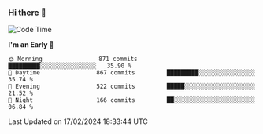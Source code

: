 ### Hi there 👋
<!--START_SECTION:waka-->
![Code Time](http://img.shields.io/badge/Code%20Time-443%20hrs%2041%20mins-blue)

**I'm an Early 🐤** 

```text
🌞 Morning                871 commits         █████████░░░░░░░░░░░░░░░░   35.90 % 
🌆 Daytime                867 commits         █████████░░░░░░░░░░░░░░░░   35.74 % 
🌃 Evening                522 commits         █████░░░░░░░░░░░░░░░░░░░░   21.52 % 
🌙 Night                  166 commits         ██░░░░░░░░░░░░░░░░░░░░░░░   06.84 % 
```



 Last Updated on 17/02/2024 18:33:44 UTC
<!--END_SECTION:waka-->

<!--
**BrianCurliss/BrianCurliss** is a ✨ _special_ ✨ repository because its `README.md` (this file) appears on your GitHub profile.

Here are some ideas to get you started:

- 🔭 I’m currently working on ...
- 🌱 I’m currently learning ...
- 👯 I’m looking to collaborate on ...
- 🤔 I’m looking for help with ...
- 💬 Ask me about ...
- 📫 How to reach me: ...
- 😄 Pronouns: ...
- ⚡ Fun fact: ...
-->
